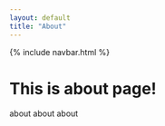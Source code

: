 ```yaml
---
layout: default
title: "About"
---
```


{% include navbar.html %}

# This is about page!
about about about